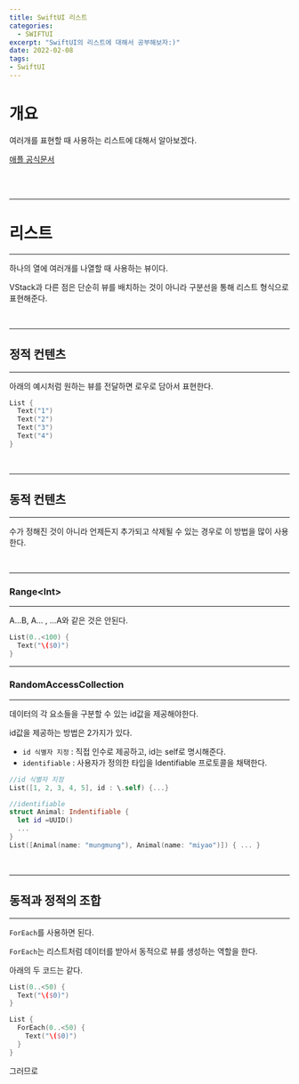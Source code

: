 ```yaml
---
title: SwiftUI 리스트
categories:
  - SWIFTUI 
excerpt: "SwiftUI의 리스트에 대해서 공부해보자:)"
date: 2022-02-08
tags:
- SwiftUI
---
```




# 개요

여러개를 표현할 때 사용하는 리스트에 대해서 알아보겠다.


[애플 공식문서](https://developer.apple.com/documentation/swiftui/list)

<br />
<br />

---

# 리스트

---

하나의 열에 여러개를 나열할 때 사용하는 뷰이다.

VStack과 다른 점은 단순히 뷰를 배치하는 것이 아니라 구분선을 통해 리스트 형식으로 표현해준다.



<br />

---

## 정적 컨텐츠

---

아래의 예시처럼 원하는 뷰를 전달하면 로우로 담아서 표현한다.

```swift
List {
  Text("1")
  Text("2")
  Text("3")
  Text("4")
}
```


<br />

---

## 동적 컨텐츠

---

수가 정해진 것이 아니라 언제든지 추가되고 삭제될 수 있는 경우로 이 방법을 많이 사용한다. 

<br />

---

### Range\<Int>

---
  
A...B, A... , ...A와 같은 것은 안된다.

```swift
List(0..<100) {
  Text("\($0)")
}
```

---

### RandomAccessCollection

---
  
데이터의 각 요소들을 구분할 수 있는 id값을 제공해야한다.

id값을 제공하는 방법은 2가지가 있다.

* `id 식별자 지정` : 직접 인수로 제공하고, id는 self로 명시해준다.
* `identifiable` : 사용자가 정의한 타입을 Identifiable 프로토콜을 채택한다.

```swift
//id 식별자 지정
List([1, 2, 3, 4, 5], id : \.self) {...}

//identifiable
struct Animal: Indentifiable {
  let id =UUID()
  ...
}
List([Animal(name: "mungmung"), Animal(name: "miyao")]) { ... }
```

<br />

---

## 동적과 정적의 조합

---

`ForEach`를 사용하면 된다.

`ForEach`는 리스트처럼 데이터를 받아서 동적으로 뷰를 생성하는 역할을 한다.

아래의 두 코드는 같다.

```swift
List(0..<50) {
  Text("\($0)")
}

List {
  ForEach(0..<50) {
    Text("\($0)")
  }
}
```

그러므로 
